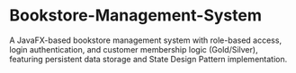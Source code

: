# Bookstore-Management-System
A JavaFX-based bookstore management system with role-based access, login authentication, and customer membership logic (Gold/Silver), featuring persistent data storage and State Design Pattern implementation.
